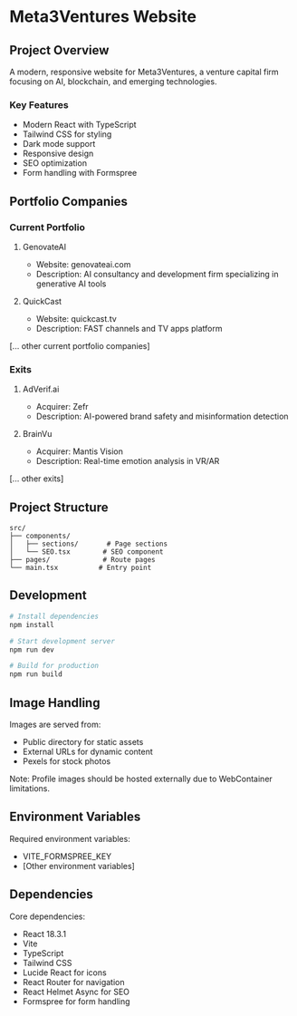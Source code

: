# Meta3Ventures Website

## Project Overview
A modern, responsive website for Meta3Ventures, a venture capital firm focusing on AI, blockchain, and emerging technologies.

### Key Features
- Modern React with TypeScript
- Tailwind CSS for styling
- Dark mode support
- Responsive design
- SEO optimization
- Form handling with Formspree

## Portfolio Companies

### Current Portfolio
1. GenovateAI
   - Website: genovateai.com
   - Description: AI consultancy and development firm specializing in generative AI tools

2. QuickCast
   - Website: quickcast.tv
   - Description: FAST channels and TV apps platform

[... other current portfolio companies]

### Exits
1. AdVerif.ai
   - Acquirer: Zefr
   - Description: AI-powered brand safety and misinformation detection

2. BrainVu
   - Acquirer: Mantis Vision
   - Description: Real-time emotion analysis in VR/AR

[... other exits]

## Project Structure
```
src/
├── components/
│   ├── sections/       # Page sections
│   └── SEO.tsx        # SEO component
├── pages/             # Route pages
└── main.tsx          # Entry point
```

## Development
```bash
# Install dependencies
npm install

# Start development server
npm run dev

# Build for production
npm run build
```

## Image Handling
Images are served from:
- Public directory for static assets
- External URLs for dynamic content
- Pexels for stock photos

Note: Profile images should be hosted externally due to WebContainer limitations.

## Environment Variables
Required environment variables:
- VITE_FORMSPREE_KEY
- [Other environment variables]

## Dependencies
Core dependencies:
- React 18.3.1
- Vite
- TypeScript
- Tailwind CSS
- Lucide React for icons
- React Router for navigation
- React Helmet Async for SEO
- Formspree for form handling